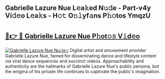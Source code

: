 ## Gabrielle Lazure Nue L𝚎a𝚔ed N𝚞𝚍e - Part-v4y Vi𝚍𝚎o L𝚎a𝚔s - H𝚘𝚝 O𝚗𝚕yf𝚊ns P𝚑𝚘tos YmqzU

# <h2><a href="http://kfe4fqh.oniu.top/?m=Gabrielle+Lazure+Nue">🔗👉 🔴 Gabrielle Lazure Nue P𝚑ot𝚘𝚜 V𝚒d𝚎o</a></h2>

[![Gabrielle Lazure Nue Nu𝚍e𝚜](https://i.imgur.com/0qMVB7G.gif)](http://kfe4fqh.oniu.top/?m=Gabrielle+Lazure+Nue)
Digital artist and amusement provider Gabrielle Lazure Nue, famed for disseminating dance and lifestyle content via viral dance sequences and succinct videos. Approachability and authenticity are the hallmarks of Gabrielle Lazure Nue's public persona, but the enigma of his private life continues to captivate the public's imagination.  

